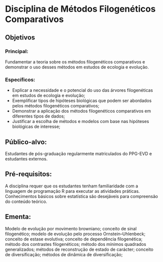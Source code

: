 # Disciplina de Métodos Filogenéticos Comparativos

## Objetivos 
### Principal: 
Fundamentar a teoria sobre os métodos filogenéticos comparativos e demonstrar o uso desses métodos em estudos de ecologia e evolução. 

### Específicos:
 - Explicar a necessidade e o potencial do uso das árvores filogenéticas em estudos de ecologia e evolução; 
 - Exemplificar tipos de hipóteses biológicas que podem ser abordados pelos métodos filogenéticos comparativos;
 - Demonstrar a aplicação dos métodos filogenéticos comparativos em diferentes tipos de dados;
 - Justificar a escolha de métodos e modelos com base nas hipóteses biológicas de interesse;

## Público-alvo: 
Estudantes de pós-graduação regularmente matriculados do PPG-EVD e estudantes externos.

## Pré-requisitos: 
A disciplina requer que os estudantes tenham familiaridade com a linguagem de programação R para executar as atividades práticas. Conhecimentos básicos sobre estatística são desejáveis para compreensão do conteúdo teórico.

## Ementa:
Modelo de evolução por movimento browniano; conceito de sinal filogenético; modelo de evolução pelo processo Ornstein–Uhlenbeck; conceito de estase evolutiva; conceito de dependência filogenética; método dos contrastes filogenéticos;  método dos mínimos quadrados generalizados; métodos de reconstrução de estado de carácter; conceito de diversificação; métodos de dinâmica de diversificação;